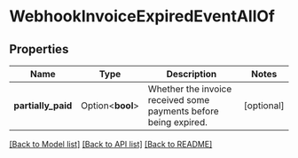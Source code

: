 # WebhookInvoiceExpiredEventAllOf

## Properties

Name | Type | Description | Notes
------------ | ------------- | ------------- | -------------
**partially_paid** | Option<**bool**> | Whether the invoice received some payments before being expired. | [optional]

[[Back to Model list]](../README.md#documentation-for-models) [[Back to API list]](../README.md#documentation-for-api-endpoints) [[Back to README]](../README.md)


